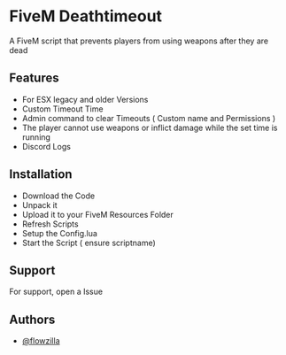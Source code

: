 # FiveM Deathtimeout

A FiveM script that prevents players from using weapons after they are dead

## Features

- For ESX legacy and older Versions
- Custom Timeout Time
- Admin command to clear Timeouts ( Custom name and Permissions )
- The player cannot use weapons or inflict damage while the set time is running
- Discord Logs


## Installation

- Download the Code
- Unpack it
- Upload it to your FiveM Resources Folder
- Refresh Scripts
- Setup the Config.lua
- Start the Script ( ensure scriptname)
    
## Support

For support, open a Issue


## Authors

- [@flowzilla](https://www.github.com/flowzilla)

